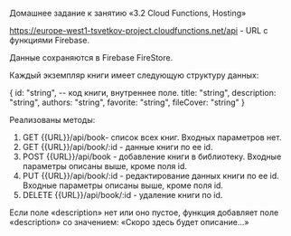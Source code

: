 Домашнее задание к занятию «3.2 Cloud Functions, Hosting»

https://europe-west1-tsvetkov-project.cloudfunctions.net/api - URL с функциями Firebase.

Данные сохраняются в Firebase FireStore.

Каждый экземпляр книги имеет следующую структуру данных:

{
  id: "string",   -- код книги, внутреннее поле.
  title: "string",
  description: "string",
  authors: "string",
  favorite: "string",
  fileCover: "string"
}

Реализованы методы:

1. GET {{URL}}/api/book- список всех книг. Входных параметров нет.
2. GET {{URL}}/api/book/:id - данные книги по ее id.
3. POST {{URL}}/api/book - добавление книги в библиотеку. Входные параметры описаны выше, кроме поля id.
4. PUT {{URL}}/api/book/:id - редактирование данных книги по ее id. Входные параметры описаны выше, кроме поля id.
5. DELETE {{URL}}/api/book/:id - удаление книги по id.

Если поле «description» нет или оно пустое, функция добавляет поле «description» со значением: «Скоро здесь будет описание…»